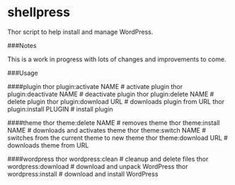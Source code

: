 # shellpress

Thor script to help install and manage WordPress.

###Notes

This is a work in progress with lots of changes and improvements to come.

###Usage

####plugin
    thor plugin:activate NAME    # activate plugin
    thor plugin:deactivate NAME  # deactivate plugin
    thor plugin:delete NAME      # delete plugin
    thor plugin:download URL     # downloads plugin from URL
    thor plugin:install PLUGIN   # install plugin

####theme
    thor theme:delete NAME   # removes theme
    thor theme:install NAME  # downloads and activates theme
    thor theme:switch NAME   # switches from the current theme to new theme
    thor theme:download URL  # downloads theme from URL

####wordpress
    thor wordpress:clean     # cleanup and delete files
    thor wordpress:download  # download and unpack WordPress
    thor wordpress:install   # download and install WordPress
